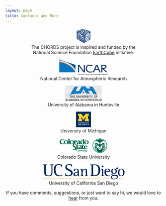 ```yaml
---
layout: page
title: Contacts and More
---
```


<div class="container" style="text-align: center;">
<div class="row">
  <div class="col-sm-4">
    <a href="http://earthcube.org/group/chords">
      <img class="img-responsive" alt="title" src="images/earthcube_small.png" style="max-height: 50px; margin: 0 auto;">
    </a>
  </div>
  <div class="col-sm-8">
      The CHORDS project is inspired and funded by the 
      <br/>National Science Foundation <a href="http://earthcube.org/">EarthCube</a> initiative.
  </div>
</div>
<p/>

<p/>
<div class="row">
  <div class="col-sm-4">
    <a href="http://ncar.ucar.edu/">
      <img class="img-responsive" alt="title" src="images/NCAR.jpg" style="max-height: 50px; margin: 0 auto;">
    </a>
  </div>
  <div class="col-sm-8">
   National Center for Atmospheric Research
  </div>
</div>
<p/>

<p/>
<div class="row">
  <div class="col-sm-4">
    <a href="http://www.uah.edu/">
      <img class="img-responsive" alt="title" src="images/UAH.png" style="max-height: 50px; margin: 0 auto;">
    </a>
  </div>
  <div class="col-sm-8">
   University of Alabama in Huntsville
  </div>
</div>

<p/>
<div class="row">
  <div class="col-sm-4">
    <a href="https://www.umich.edu/">
      <img class="img-responsive" alt="title" src="images/UMich.png" style="max-height: 50px; margin: 0 auto;">
    </a>
  </div>
  <div class="col-sm-8">
   University of Michigan
  </div>
</div>

<p/>
<div class="row">
  <div class="col-sm-4">
    <a href="https://www.colostate.edu/">
      <img class="img-responsive" alt="title" src="images/CSU.png" style="max-height: 50px; margin: 0 auto;">
    </a>
  </div>
  <div class="col-sm-8">
   Colorado State University
  </div>
</div>

<p/>
<div class="row">
  <div class="col-sm-4">
    <a href="https://ucsd.edu/">
      <img class="img-responsive" alt="title" src="images/UCSD.png" style="max-height: 50px; margin: 0 auto;">
    </a>
  </div>
  <div class="col-sm-8">
   University of California San Diego
  </div>
</div>

<p/>

</div>
<p/>
<div  align="center">
If you have comments, suggestions, or just want to say hi, we would love to <a href="mailto:{{ site.author.email }}" title="Email CHORDS">hear</a> from you.
</div>


